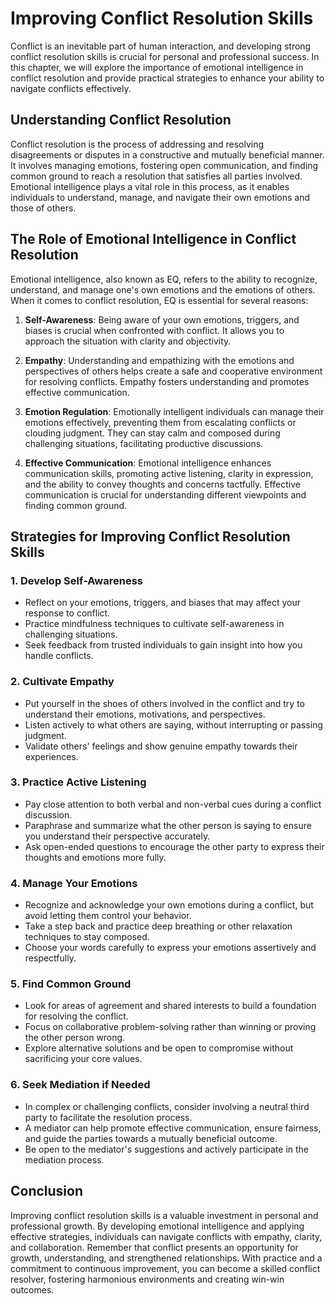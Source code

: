 Improving Conflict Resolution Skills
=============================================

Conflict is an inevitable part of human interaction, and developing strong conflict resolution skills is crucial for personal and professional success. In this chapter, we will explore the importance of emotional intelligence in conflict resolution and provide practical strategies to enhance your ability to navigate conflicts effectively.

Understanding Conflict Resolution
---------------------------------

Conflict resolution is the process of addressing and resolving disagreements or disputes in a constructive and mutually beneficial manner. It involves managing emotions, fostering open communication, and finding common ground to reach a resolution that satisfies all parties involved. Emotional intelligence plays a vital role in this process, as it enables individuals to understand, manage, and navigate their own emotions and those of others.

The Role of Emotional Intelligence in Conflict Resolution
---------------------------------------------------------

Emotional intelligence, also known as EQ, refers to the ability to recognize, understand, and manage one's own emotions and the emotions of others. When it comes to conflict resolution, EQ is essential for several reasons:

1. **Self-Awareness**: Being aware of your own emotions, triggers, and biases is crucial when confronted with conflict. It allows you to approach the situation with clarity and objectivity.

2. **Empathy**: Understanding and empathizing with the emotions and perspectives of others helps create a safe and cooperative environment for resolving conflicts. Empathy fosters understanding and promotes effective communication.

3. **Emotion Regulation**: Emotionally intelligent individuals can manage their emotions effectively, preventing them from escalating conflicts or clouding judgment. They can stay calm and composed during challenging situations, facilitating productive discussions.

4. **Effective Communication**: Emotional intelligence enhances communication skills, promoting active listening, clarity in expression, and the ability to convey thoughts and concerns tactfully. Effective communication is crucial for understanding different viewpoints and finding common ground.

Strategies for Improving Conflict Resolution Skills
---------------------------------------------------

### 1. **Develop Self-Awareness**

* Reflect on your emotions, triggers, and biases that may affect your response to conflict.
* Practice mindfulness techniques to cultivate self-awareness in challenging situations.
* Seek feedback from trusted individuals to gain insight into how you handle conflicts.

### 2. **Cultivate Empathy**

* Put yourself in the shoes of others involved in the conflict and try to understand their emotions, motivations, and perspectives.
* Listen actively to what others are saying, without interrupting or passing judgment.
* Validate others' feelings and show genuine empathy towards their experiences.

### 3. **Practice Active Listening**

* Pay close attention to both verbal and non-verbal cues during a conflict discussion.
* Paraphrase and summarize what the other person is saying to ensure you understand their perspective accurately.
* Ask open-ended questions to encourage the other party to express their thoughts and emotions more fully.

### 4. **Manage Your Emotions**

* Recognize and acknowledge your own emotions during a conflict, but avoid letting them control your behavior.
* Take a step back and practice deep breathing or other relaxation techniques to stay composed.
* Choose your words carefully to express your emotions assertively and respectfully.

### 5. **Find Common Ground**

* Look for areas of agreement and shared interests to build a foundation for resolving the conflict.
* Focus on collaborative problem-solving rather than winning or proving the other person wrong.
* Explore alternative solutions and be open to compromise without sacrificing your core values.

### 6. **Seek Mediation if Needed**

* In complex or challenging conflicts, consider involving a neutral third party to facilitate the resolution process.
* A mediator can help promote effective communication, ensure fairness, and guide the parties towards a mutually beneficial outcome.
* Be open to the mediator's suggestions and actively participate in the mediation process.

Conclusion
----------

Improving conflict resolution skills is a valuable investment in personal and professional growth. By developing emotional intelligence and applying effective strategies, individuals can navigate conflicts with empathy, clarity, and collaboration. Remember that conflict presents an opportunity for growth, understanding, and strengthened relationships. With practice and a commitment to continuous improvement, you can become a skilled conflict resolver, fostering harmonious environments and creating win-win outcomes.
